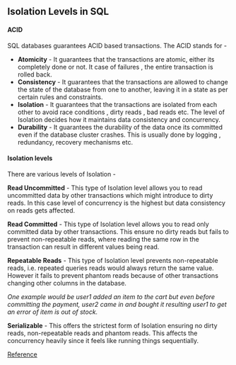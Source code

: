 ## Isolation Levels in SQL

#### ACID

SQL databases guarantees ACID based transactions. The ACID stands for -
- **Atomicity** - It guarantees that the transactions are atomic, either its completely done or not. It case of failures , the entire transaction is rolled back.
- **Consistency** - It guarantees that the transactions are allowed to change the state of the database from one to another, leaving it in a state as per certain rules and constraints. 
- **Isolation** - It guarantees that the transactions are isolated from each other to avoid race conditions , dirty reads , bad reads etc. The level of Isolation decides how it maintains data consistency and concurrency. 
- **Durability** - It guarantees the durability of the data once its committed even if the database cluster crashes. This is usually done by logging , redundancy, recovery mechanisms etc.  

#### Isolation levels

There are various levels of Isolation -

**Read Uncommitted** - This type of Isolation level allows you to read uncommitted data by other transactions which might introduce to dirty reads. In this case level of concurrency is the highest but data consistency on reads gets affected. 

**Read Committed** - This type of Isolation level allows you to read only committed data by other transactions. This ensure no dirty reads but fails to prevent non-repeatable reads, where reading the same row in the transaction can result in different values being read.

**Repeatable Reads** - This type of Isolation level prevents non-repeatable reads, i.e. repeated queries reads would always return the same value. However it fails to prevent phantom reads because of other transactions changing other columns in the database. 

*One example would be user1 added an item to the cart but even before committing the payment, user2 came in and bought it resulting user1 to get an error of item is out of stock.*

**Serializable** - This offers the strictest form of Isolation ensuring no dirty reads, non-repeatable reads and phantom reads. This affects the concurrency heavily since it feels like running things sequentially. 


[Reference](https://pratikpandey.substack.com/p/database-basics-series-understanding)




